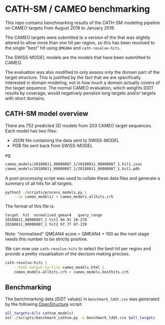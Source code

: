 # CATH-SM / CAMEO benchmarking

This repo contains benchmarking results of the CATH-SM modeling pipeline
on CAMEO targets from August 2018 to January 2019.

The CAMEO targets were submitted to a version of the that was slightly
altered to allow more than one hit per region, so this has been resolved
to the single "best" hit using `QMEAN4` and `cath-resolve-hits`.

The SWISS-MODEL models are the models that have been submitted
to CAMEO.

The evaluation was also modified to only assess
only the domain part of the target structure. This is justified by the
fact that we are specifically interested in domain modeling, not in
how much a domain actually covers of the target sequence.
The normal CAMEO evaluation, which weights lDDT results by coverage,
would negatively penalize long targets and/or targets with short
domains.


## CATH-SM model overview

There are 752 predicted 3D models from 203 CAMEO target sequences. Each
model has two files:

* JSON file containing the data sent to SWISS-MODEL
* PDB file sent back from SWISS-MODEL

eg

```sh
cameo_models/20180811_00000087_1/20180811_00000087_1.hit1.json
cameo_models/20180811_00000087_1/20180811_00000087_1.hit1.pdb
```

A post-processing script was used to collate these data files and
generate a summary of all hits for all targets.

```sh
python3 ./scripts/process_models.py \
    --in cameo_models/ > cameo_models.allhits.crh
```

The format of this file is:

```sh
target  hit  normalised_qmean4   query_range
20180811_00000087_1 hit1 94.91 10-270
20180811_00000087_1 hit2 97.77 87-139
```

Note: "normalised" QMEAN4 score = QMEAN4 + 100 as the next stage needs
this number to be strictly positive.

We can now use `cath-resolve-hits` to select the best hit per region
and provide a pretty visualisation of the decision making process.

```sh
cath-resolve-hits \
    --html-output-to-file cameo_models.html \
    cameo_models.allhits.crh > cameo_models.besthits.crh
```

## Benchmarking

The benchmarking data (lDDT values) in `benchmark_lddt.csv` was generated by
the following [OpenStructure](https://openstructure.org/) script:


```sh
all_targets=$(ls cathsm_models)
ost ./scripts/benchmark_cathsm.py -o benchmark_lddt.csv $all_targets
```
